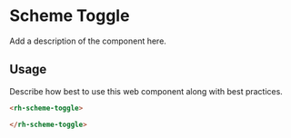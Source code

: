 # Scheme Toggle
Add a description of the component here.

## Usage
Describe how best to use this web component along with best practices.

```html
<rh-scheme-toggle>

</rh-scheme-toggle>
```
